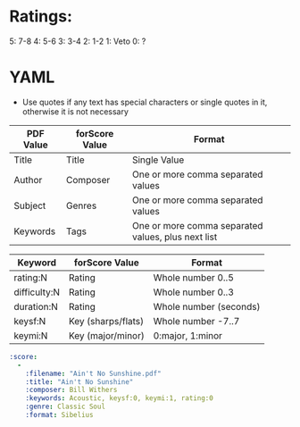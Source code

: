 
# Ratings:

5: 7-8
4: 5-6
3: 3-4
2: 1-2
1: Veto
0: ?

# YAML
* Use quotes if any text has special characters or single quotes in it, otherwise it is not necessary

| PDF Value | forScore Value | Format                                             |
| --------- | -------------- | ------                                             |
| Title     | Title          | Single Value                                       |
| Author    | Composer       | One or more comma separated values                 |
| Subject   | Genres         | One or more comma separated values                 |
| Keywords  | Tags           | One or more comma separated values, plus next list |

| Keyword      | forScore Value     | Format                 |
| -------      | --------------     | ------                 |
| rating:N     | Rating             | Whole number 0..5      |
| difficulty:N | Rating             | Whole number 0..3      |
| duration:N   | Rating             | Whole number (seconds) |
| keysf:N      | Key (sharps/flats) | Whole number -7..7     |
| keymi:N      | Key (major/minor)  | 0:major, 1:minor       |

```yaml
:score:
  -
    :filename: "Ain't No Sunshine.pdf"
    :title: "Ain't No Sunshine"
    :composer: Bill Withers
    :keywords: Acoustic, keysf:0, keymi:1, rating:0
    :genre: Classic Soul
    :format: Sibelius
```
